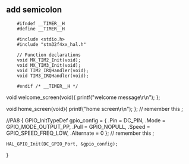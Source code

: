 ## add semicolon
        #ifndef __TIMER__H
        #define __TIMER__H

        #include <stdio.h>
        #include "stm32f4xx_hal.h"

        // Function declarations
        void MX_TIM2_Init(void);
        void MX_TIM3_Init(void);
        void TIM2_IRQHandler(void);
        void TIM3_IRQHandler(void);

        #endif /* __TIMER__H */



void welcome_screen(void){
  printf("welcome message\r\n");
};

void home_screen(void){
  printf("home screen\r\n");
};  // remember this ;

//PA8
  {
    GPIO_InitTypeDef gpio_config = {
      .Pin = DC_PIN,
      .Mode = GPIO_MODE_OUTPUT_PP,
      .Pull = GPIO_NOPULL,
      .Speed = GPIO_SPEED_FREQ_LOW,
      .Alternate = 0
    }; // remember this ;

    HAL_GPIO_Init(DC_GPIO_Port, &gpio_config);
  }
